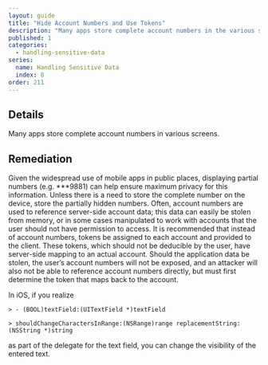 ```yaml
---
layout: guide
title: "Hide Account Numbers and Use Tokens"
description: "Many apps store complete account numbers in the various screens."
published: 1
categories:
  - handling-sensitive-data
series:
  name: Handling Sensitive Data
  index: 8
order: 211
--- 
```


## Details 

Many apps store complete account numbers in various screens.

## Remediation

Given the widespread use of mobile apps in public places, displaying partial numbers (e.g. ***9881) can help ensure maximum privacy for this information. Unless there is a need to store the complete number on the device, store the partially hidden numbers.  Often, account numbers are used to reference server-side account data; this data can easily be stolen from memory, or in some cases manipulated to work with accounts that the user should not have permission to access. It is recommended that instead of account numbers, tokens be assigned to each account and provided to the client. These tokens, which should not be deducible by the user, have server-side mapping to an actual account. Should the application data be stolen, the user’s account numbers will not be exposed, and an attacker will also not be able to reference account numbers directly, but must first determine the token that maps back to the account.

In iOS, if you realize

```
> - (BOOL)textField:(UITextField *)textField 

> shouldChangeCharactersInRange:(NSRange)range replacementString:(NSString *)string
```

as part of the delegate for the text field, you can change the visibility of the entered text.